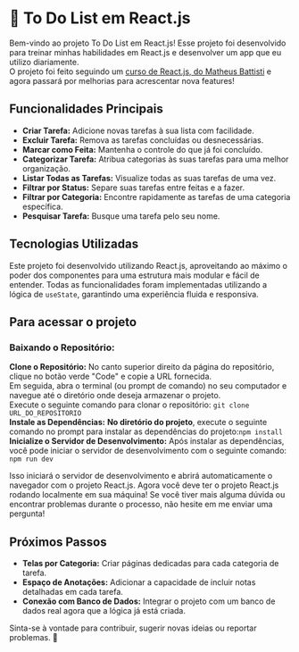# 📝 To Do List em React.js

Bem-vindo ao projeto To Do List em React.js! Esse projeto foi desenvolvido para treinar minhas habilidades em React.js e desenvolver um app que eu utilizo diariamente. <br>
O projeto foi feito seguindo um [curso de React.js, do Matheus Battisti](https://www.youtube.com/watch?v=YVEVrigByKY) e agora passará por melhorias para acrescentar nova features!

## Funcionalidades Principais

- **Criar Tarefa:** Adicione novas tarefas à sua lista com facilidade.
- **Excluir Tarefa:** Remova as tarefas concluídas ou desnecessárias.
- **Marcar como Feita:** Mantenha o controle do que já foi concluído.
- **Categorizar Tarefa:** Atribua categorias às suas tarefas para uma melhor organização.
- **Listar Todas as Tarefas:** Visualize todas as suas tarefas de uma vez.
- **Filtrar por Status:** Separe suas tarefas entre feitas e a fazer.
- **Filtrar por Categoria:** Encontre rapidamente as tarefas de uma categoria específica.
- **Pesquisar Tarefa:** Busque uma tarefa pelo seu nome.

## Tecnologias Utilizadas

Este projeto foi desenvolvido utilizando React.js, aproveitando ao máximo o poder dos componentes para uma estrutura mais modular e fácil de entender. Todas as funcionalidades foram implementadas utilizando a lógica de `useState`, garantindo uma experiência fluida e responsiva.

## Para acessar o projeto
### Baixando o Repositório:

**Clone o Repositório:** No canto superior direito da página do repositório, clique no botão verde "Code" e copie a URL fornecida. <br>
Em seguida, abra o terminal (ou prompt de comando) no seu computador e navegue até o diretório onde deseja armazenar o projeto. <br>
Execute o seguinte comando para clonar o repositório: `git clone URL_DO_REPOSITORIO`<br>
**Instale as Dependências:** **No diretório do projeto**, execute o seguinte comando no prompt para instalar as dependências do projeto:`npm install` <br>
**Inicialize o Servidor de Desenvolvimento:** Após instalar as dependências, você pode iniciar o servidor de desenvolvimento com o seguinte comando: `npm run dev`<br>

Isso iniciará o servidor de desenvolvimento e abrirá automaticamente o navegador com o projeto React.js. Agora você deve ter o projeto React.js rodando localmente em sua máquina! 
Se você tiver mais alguma dúvida ou encontrar problemas durante o processo, não hesite em me enviar uma pergunta!


## Próximos Passos

- **Telas por Categoria:** Criar páginas dedicadas para cada categoria de tarefa.
- **Espaço de Anotações:** Adicionar a capacidade de incluir notas detalhadas em cada tarefa.
- **Conexão com Banco de Dados:** Integrar o projeto com um banco de dados real agora que a lógica já está criada.

Sinta-se à vontade para contribuir, sugerir novas ideias ou reportar problemas. 🚀 
